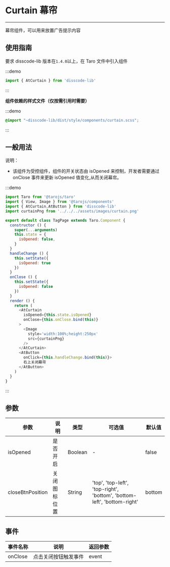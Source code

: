 # Curtain 幕帘

---
幕帘组件，可以用来放置广告提示内容

## 使用指南

要求 disscode-lib 版本在`1.4.0`以上，在 Taro 文件中引入组件

:::demo
```js
import { AtCurtain } from 'disscode-lib'
```
:::

**组件依赖的样式文件（仅按需引用时需要）**

:::demo
```scss
@import "~disscode-lib/dist/style/components/curtain.scss";
```
:::

## 一般用法

说明：

* 该组件为受控组件，组件的开关状态由 isOpened 来控制，开发者需要通过 onClose 事件来更新 isOpened 值变化,从而关闭幕帘。

:::demo

```js
import Taro from '@tarojs/taro'
import { View, Image } from '@tarojs/components'
import { AtCurtain,AtButton } from 'disscode-lib'
import curtainPng from '../../../assets/images/curtain.png'

export default class TagPage extends Taro.Component {
  constructor () {
    super(...arguments)
    this.state = {
      isOpened: false,
    }
  }
  handleChange () {
    this.setState({
      isOpened: true
    })
  }
  onClose () {
    this.setState({
      isOpened: false
    })
  }
  render () {
    return (
      <AtCurtain
        isOpened={this.state.isOpened}
        onClose={this.onClose.bind(this)}
      >
        <Image
          style='width:100%;height:250px'
          src={curtainPng}
        />
      </AtCurtain>
      <AtButton
        onClick={this.handleChange.bind(this)}>
        右上关闭幕帘
      </AtButton>
    )
  }
}
```

:::

## 参数

| 参数       | 说明                                   | 类型    | 可选值                                                              | 默认值   |
| ---------- | -------------------------------------- | ------- | ------------------------------------------------------------------- | -------- |
| isOpened | 是否开启 | Boolean  | - | false |
| closeBtnPosition | 关闭图标位置 | String  | 'top', 'top-left', 'top-right', 'bottom', 'bottom-left', 'bottom-right' | bottom |

## 事件

| 事件名称 | 说明          | 返回参数  |
|---------- |-------------- |---------- |
| onClose | 点击关闭按钮触发事件 | event  |
